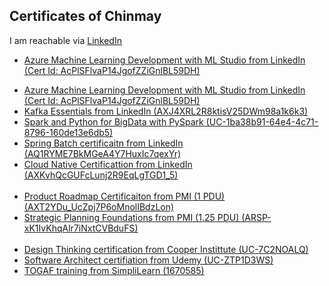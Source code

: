 ## Certificates of Chinmay
I am reachable via [LinkedIn](https://www.linkedin.com/in/chinmay-anand-a952622/)
* [Azure Machine Learning Development with ML Studio from LinkedIn (Cert Id: AcPlSFlvaP14JgofZZiGnlBL59DH)](Azure_Machine_Learning_with_ML_Studio(LinkedIn)_certificate.pdf) 
<ul>
<li><a href="Azure_Machine_Learning_with_ML_Studio(LinkedIn)_certificate.pdf" target="_blank">Azure Machine Learning Development with ML Studio from LinkedIn (Cert Id: AcPlSFlvaP14JgofZZiGnlBL59DH)</a>
</li><li><a href="Kafka_Essential_Training(LinkedIn)_certificate.pdf" target="_blank">Kafka Essentials from LinkedIn (AXJ4XRL2R8ktisV25DWm98a1k6k3)</a>
</li><li><a href="PySpark_BigData_UC-1ba38b91-64e4-4c71-8796-160de13e6db5.pdf" target="_blank">Spark and Python for BigData with PySpark (UC-1ba38b91-64e4-4c71-8796-160de13e6db5)</a>
</li><li><a href="Spring_Batch(LinkedIn)_CertificateOfCompletion.pdf" target="_blank">Spring Batch certificaitn from LinkedIn (AQ1RYME7BkMGeA4Y7HuxIc7qexYr)</a>
</li><li><a href="Cloud_Native_Development_With_NodeJs_Docker_Kubernetes_(LinkedIn)CertificateOfCompletion.pdf" target="_blank">Cloud Native Certificattion from LinkedIn (AXKvhQcGUFcLunj2R9EqLgTGD1_5)</a>
</li>
<br/>
<li><a href="Product_Management_Building_a_Product_Roadmap(PMI)_CertificateOfCompletion.pdf" target="_blank">Product Roadmap Certificaiton from PMI (1 PDU) (AXT2YDu_UcZpj7P6oMnolIBdzLon)</a>
</li><li><a href="Strategic_Planning_Foundations(PMI)_CertificateOfCompletion.pdf" target="_blank">Strategic Planning Foundations from PMI (1.25 PDU) (ARSP-xK1IvKhqAlr7iNxtCVBduFS)</a>
</li>
<br/>
<li><a href="Design_Thinking_UC-7C2NOALQ.pdf" target="_blank">Design Thinking certification from Cooper Instittute (UC-7C2NOALQ)</a>
</li><li><a href="Software_Architect_UC-ZTP1D3WS.pdf" target="_blank">Software Architect certifiation from Udemy (UC-ZTP1D3WS)</a>
</li><li><a href="Togaf_Training_From_Simplilearn_certificate_1670585_1582613095.pdf" target="_blank">TOGAF training from SimpliLearn (1670585)</a>
</li>
</ul>
